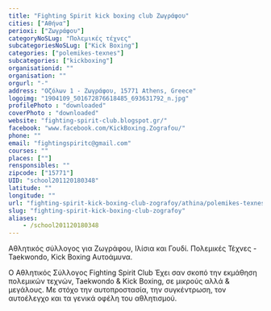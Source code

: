 ```yaml
---
title: "Fighting Spirit kick boxing club Ζωγράφου"
cities: ["Αθήνα"]
perioxi: ["Ζωγράφου"]
categoryNoSLug: "Πολεμικές τέχνες"
subcategoriesNoSLug: ["Kick Boxing"]
categories: ["polemikes-texnes"]
subcategories: ["kickboxing"]
organisationid: ""
organisation: ""
orgurl: "-"
address: "Οζόλων 1 - Ζωγράφου, 15771 Athens, Greece"
logoimg: "1904109_501672876618485_693631792_n.jpg"
profilePhoto : "downloaded"
coverPhoto : "downloaded"
website: "fighting-spirit-club.blogspot.gr/"
facebook: "www.facebook.com/KickBoxing.Zografou/"
phone: ""
email: "fightingspiritc@gmail.com"
courses: ""
places: [""]
rensponsibles: ""
zipcode: ["15771"]
UID: "school201120180348"
latitude: ""
longitude: ""
url: "fighting-spirit-kick-boxing-club-zografoy/athina/polemikes-texnes/kickboxing"
slug: "fighting-spirit-kick-boxing-club-zografoy"
aliases:
    - /school201120180348
---
```



Αθλητικός σύλλογος για Ζωγράφου, Ιλίσια και Γουδί. Πολεμικές Τέχνες - Taekwondo, Kick Boxing Αυτοάμυνα.

Ο Αθλητικός Σύλλογος Fighting Spirit Club Έχει σαν σκοπό την εκμάθηση πολεμικών τεχνών, Taekwondo &amp; Kick Boxing, σε μικρούς αλλά &amp; μεγάλους. Με στόχο την αυτοπροστασία, την συγκέντρωση, τον αυτοέλεγχο και τα γενικά οφέλη του αθλητισμού.